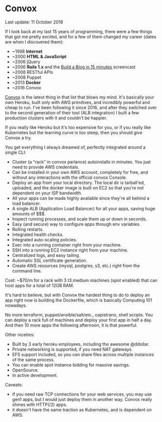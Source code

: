 # Convox

Last update: 11 October 2018

If I look back at my last 15 years of programming, there were a few things that
got me pretty excited, and for a few of them changed my career (dates are when
I discovered them):

* ~1998 **Internet**
* ~2000 **HTML & JavaScript**
* ~2006 jQuery
* ~2006 **Rails 1.x** and the [Build a Blog in 15 minutes](https://www.youtube.com/watch?v=Gzj723LkRJY&feature=youtu.be) screencast
* ~2008 RESTful APIs
* ~2008 Puppet
* ~2013 **Docker**
* ~2016 Convox

[Convox](https://convox.com) is the latest thing in that list that blows my
mind. It's basically your own Heroku, built only with AWS primitives, and
incredibly powerful and cheap to run. I've been following it since 2016, and
after they switched over to the second generation of their tool (ALB
integration) I built a few production clusters with it and couldn't be happier.

If you really like Heroku but it's too expensive for you, or if you really like
Kubernetes but the learning curve is too steep, then you should give Convox a try.

You get everything I always dreamed of, perfectly integrated around a single CLI:

* Cluster (a "rack" in convox parlance) autoinstalls in minutes. You just need to provide AWS credentials.
* Can be installed in your own AWS account, completely for free, and without any interactions with the official convox Console.
* Deploy an app from your local directory. The local dir is tarball'ed, uploaded, and the docker image is built on EC2 so that you're not dependent on your ISP bandwidth.
* All your apps can be made highly available since they're all behind a load balancer.
* A single ALB (Application Load Balancer) for all your apps, saving huge amounts of $$$.
* Inspect running processes, and scale them up or down in seconds.
* Easy (and secure) way to configure apps through env variables.
* Rolling restarts.
* Integrated health checks.
* Integrated auto-scaling policies.
* Exec into a running container right from your machine.
* SSH into a running EC2 instance right from your machine.
* Centralized logs, and easy tailing.
* Automatic SSL certificate generation.
* Create AWS resources (mysql, postgres, s3, etc.) right from the command line.

Cost: ~$70/m for a rack with 3 t3.medium machines (spot enabled) that can host
apps for a total of 12GB RAM.

It's hard to believe, but with Convox the hardest thing to do to deploy an app
right now is building the Dockerfile, which is basically Computing 101 nowadays.

No more terraform, puppet/ansible/salt/etc., capistrano, shell scripts. You can
deploy a rack full of machines and deploy your first app in half a day. And
then 10 more apps the following afternoon, it is that powerful.

Other niceties:

* Built by 3 early heroku employees, including the awesome @ddollar.
* Private networking is supported, if you need NAT gateways.
* EFS support included, so you can share files across multiple instances of the same process.
* You can enable spot instance bidding for massive savings.
* OpenSource.
* In active development.

Caveats:

* if you need raw TCP connections for your web services, you may use gen1 apps,
  but I would just deploy them in another way. Convox really shines with
HTTP(/2) apps.
* it doesn't have the same traction as Kubernetes, and is dependent on AWS.
